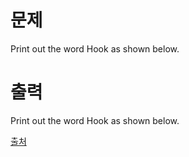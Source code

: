 # 문제

Print out the word Hook as shown below.

# 출력

Print out the word Hook as shown below.

[출처](https://www.acmicpc.net/problem/10189)

